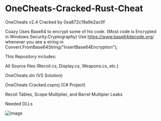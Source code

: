 # OneCheats-Cracked-Rust-Cheat
OneCheats v2.4 Cracked by 0xa872c19a9e2ac0f

Coazy Uses Base64 to encrypt some of his code. (Most code is Encrypted in Windows.Security.Cryptography)
Use https://www.base64decode.org/ whenever you see a string in Convert.FromBase64String("InsertBase64Encryption");

This Repository includes:

All Source files (Recoil.cs, Display.cs, Weapons.cs, etc.)

OneCheats.sln (VS Solution)

OneCheats Cracked.csproj (C# Project)

Recoil Tables, Scope Multiplier, and Barrel Multipier Leaks

Needed DLLs

![image](https://user-images.githubusercontent.com/93882831/140659418-da420fb7-5b7f-431e-bebb-cad545ff1077.png)
